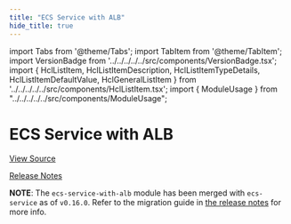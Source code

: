 ```yaml
---
title: "ECS Service with ALB"
hide_title: true
---
```


import Tabs from '@theme/Tabs';
import TabItem from '@theme/TabItem';
import VersionBadge from '../../../../../src/components/VersionBadge.tsx';
import { HclListItem, HclListItemDescription, HclListItemTypeDetails, HclListItemDefaultValue, HclGeneralListItem } from '../../../../../src/components/HclListItem.tsx';
import { ModuleUsage } from "../../../../../src/components/ModuleUsage";

<VersionBadge repoTitle="Amazon ECS" version="1.2.0" lastModifiedVersion="0.24.1"/>

# ECS Service with ALB

<a href="https://github.com/gruntwork-io/terraform-aws-ecs/tree/v1.2.0/modules/ecs-service-with-alb" className="link-button" title="View the source code for this module in GitHub.">View Source</a>

<a href="https://github.com/gruntwork-io/terraform-aws-ecs/releases/tag/v0.24.1" className="link-button" title="Release notes for only versions which impacted this module.">Release Notes</a>

**NOTE**: The `ecs-service-with-alb` module has been merged with `ecs-service` as of `v0.16.0`. Refer to the migration
guide in [the release notes](https://github.com/gruntwork-io/terraform-aws-ecs/releases/tag/v0.16.0) for more info.

<!-- ##DOCS-SOURCER-START
{
  "originalSources": [
    "https://github.com/gruntwork-io/terraform-aws-ecs/tree/v1.2.0/modules/ecs-service-with-alb/readme.md",
    "https://github.com/gruntwork-io/terraform-aws-ecs/tree/v1.2.0/modules/ecs-service-with-alb/variables.tf",
    "https://github.com/gruntwork-io/terraform-aws-ecs/tree/v1.2.0/modules/ecs-service-with-alb/outputs.tf"
  ],
  "sourcePlugin": "module-catalog-api",
  "hash": "943c4e4aacce3733fb2ac1695a173097"
}
##DOCS-SOURCER-END -->
